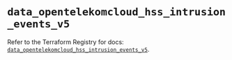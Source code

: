 # `data_opentelekomcloud_hss_intrusion_events_v5`

Refer to the Terraform Registry for docs: [`data_opentelekomcloud_hss_intrusion_events_v5`](https://registry.terraform.io/providers/opentelekomcloud/opentelekomcloud/1.36.45/docs/data-sources/hss_intrusion_events_v5).
